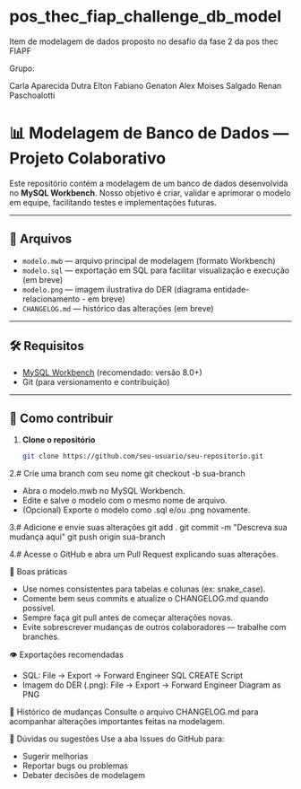 # pos_thec_fiap_challenge_db_model
Item de modelagem de dados proposto no desafio da fase 2 da pos thec FIAPF

Grupo:

Carla Aparecida Dutra
Elton Fabiano
Genaton Alex
Moises Salgado
Renan Paschoalotti

# 📊 Modelagem de Banco de Dados — Projeto Colaborativo

Este repositório contém a modelagem de um banco de dados desenvolvida no **MySQL Workbench**. Nosso objetivo é criar, validar e aprimorar o modelo em equipe, facilitando testes e implementações futuras.

---

## 📁 Arquivos

- `modelo.mwb` — arquivo principal de modelagem (formato Workbench)
- `modelo.sql` — exportação em SQL para facilitar visualização e execução (em breve)
- `modelo.png` — imagem ilustrativa do DER (diagrama entidade-relacionamento - em breve)
- `CHANGELOG.md` — histórico das alterações (em breve)

---

## 🛠️ Requisitos

- [MySQL Workbench](https://www.mysql.com/products/workbench/) (recomendado: versão 8.0+)
- Git (para versionamento e contribuição)

---

## 🚀 Como contribuir

1. **Clone o repositório**
   ```bash
   git clone https://github.com/seu-usuario/seu-repositorio.git

2.# Crie uma branch com seu nome 
git checkout -b sua-branch

- Abra o modelo.mwb no MySQL Workbench.
- Edite e salve o modelo com o mesmo nome de arquivo.
- (Opcional) Exporte o modelo como .sql e/ou .png novamente.

3.# Adicione e envie suas alterações
git add .
git commit -m "Descreva sua mudança aqui"
git push origin sua-branch

4.# Acesse o GitHub e abra um Pull Request explicando suas alterações.

📌 Boas práticas
- Use nomes consistentes para tabelas e colunas (ex: snake_case).
- Comente bem seus commits e atualize o CHANGELOG.md quando possível.
- Sempre faça git pull antes de começar alterações novas.
- Evite sobrescrever mudanças de outros colaboradores — trabalhe com branches.

👁️ Exportações recomendadas
- SQL:
File → Export → Forward Engineer SQL CREATE Script
- Imagem do DER (.png):
File → Export → Forward Engineer Diagram as PNG

📂 Histórico de mudanças
Consulte o arquivo CHANGELOG.md para acompanhar alterações importantes feitas na modelagem.

🙋 Dúvidas ou sugestões
Use a aba Issues do GitHub para:
- Sugerir melhorias
- Reportar bugs ou problemas
- Debater decisões de modelagem







